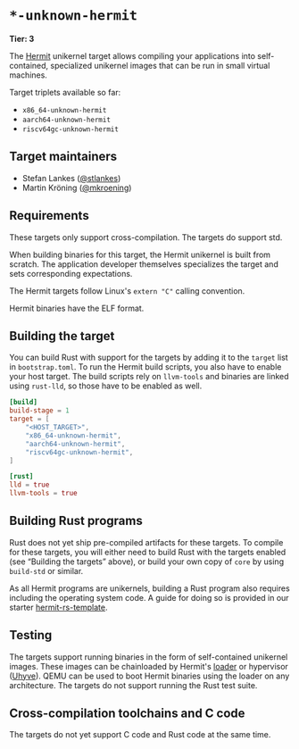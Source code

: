 # `*-unknown-hermit`

**Tier: 3**

The [Hermit] unikernel target allows compiling your applications into self-contained, specialized unikernel images that can be run in small virtual machines.

[Hermit]: https://github.com/hermit-os

Target triplets available so far:

- `x86_64-unknown-hermit`
- `aarch64-unknown-hermit`
- `riscv64gc-unknown-hermit`

## Target maintainers

- Stefan Lankes ([@stlankes](https://github.com/stlankes))
- Martin Kröning ([@mkroening](https://github.com/mkroening))

## Requirements

These targets only support cross-compilation.
The targets do support std.

When building binaries for this target, the Hermit unikernel is built from scratch.
The application developer themselves specializes the target and sets corresponding expectations.

The Hermit targets follow Linux's `extern "C"` calling convention.

Hermit binaries have the ELF format.

## Building the target

You can build Rust with support for the targets by adding it to the `target` list in `bootstrap.toml`.
To run the Hermit build scripts, you also have to enable your host target.
The build scripts rely on `llvm-tools` and binaries are linked using `rust-lld`, so those have to be enabled as well.

```toml
[build]
build-stage = 1
target = [
    "<HOST_TARGET>",
    "x86_64-unknown-hermit",
    "aarch64-unknown-hermit",
    "riscv64gc-unknown-hermit",
]

[rust]
lld = true
llvm-tools = true
```

## Building Rust programs

Rust does not yet ship pre-compiled artifacts for these targets.
To compile for these targets, you will either need to build Rust with the targets enabled
(see “Building the targets” above), or build your own copy of `core` by using `build-std` or similar.

As all Hermit programs are unikernels, building a Rust program also requires including the operating system code. A guide for doing so is provided in our starter [hermit-rs-template].

[hermit-rs-template]: https://github.com/hermit-os/hermit-rs-template

## Testing

The targets support running binaries in the form of self-contained unikernel images.
These images can be chainloaded by Hermit's [loader] or hypervisor ([Uhyve]).
QEMU can be used to boot Hermit binaries using the loader on any architecture.
The targets do not support running the Rust test suite.

[loader]: https://github.com/hermit-os/loader
[Uhyve]: https://github.com/hermit-os/uhyve

## Cross-compilation toolchains and C code

The targets do not yet support C code and Rust code at the same time.
